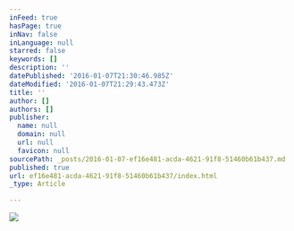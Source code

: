 ```yaml
---
inFeed: true
hasPage: true
inNav: false
inLanguage: null
starred: false
keywords: []
description: ''
datePublished: '2016-01-07T21:30:46.985Z'
dateModified: '2016-01-07T21:29:43.473Z'
title: ''
author: []
authors: []
publisher:
  name: null
  domain: null
  url: null
  favicon: null
sourcePath: _posts/2016-01-07-ef16e481-acda-4621-91f8-51460b61b437.md
published: true
url: ef16e481-acda-4621-91f8-51460b61b437/index.html
_type: Article

---
```

![](https://the-grid-user-content.s3-us-west-2.amazonaws.com/9c314ca5-64e1-493f-be37-c2ec5b825b56.jpg)